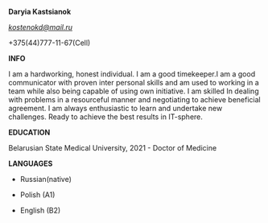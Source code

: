 **Daryia Kastsianok**


*kostenokd@mail.ru*

+375(44)777-11-67(Cell)

**INFO**

I am a hardworking, honest individual. I am a good timekeeper.I am a good communicator with proven inter personal skills and am used to working in a team while also being capable of using own initiative. I am skilled In dealing with problems in a resourceful manner and negotiating to achieve beneficial agreement. I am always enthusiastic to learn and undertake new challenges. Ready to achieve the best results in IT-sphere.

**EDUCATION**

Belarusian State Medical University, 2021 - Doctor of Medicine

**LANGUAGES**
+ Russian(native)

+ Polish (A1)

+ English (B2)